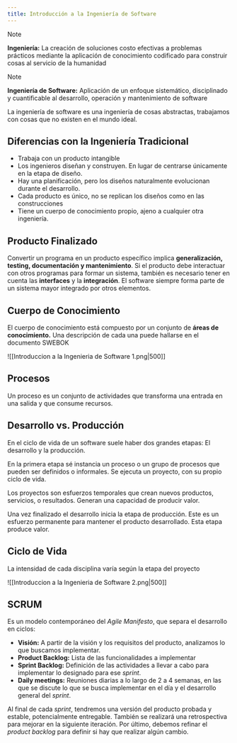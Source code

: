 ```yaml
---
title: Introducción a la Ingeniería de Software
---
```


> [!note]
> **Ingeniería:** La creación de soluciones costo efectivas a problemas prácticos mediante la aplicación de conocimiento codificado para construir cosas al servicio de la humanidad

> [!note]
> **Ingeniería de Software:** Aplicación de un enfoque sistemático, disciplinado y cuantificable al desarrollo, operación y mantenimiento de software

La ingeniería de software es una ingeniería de cosas abstractas, trabajamos con cosas que no existen en el mundo ideal.

## Diferencias con la Ingeniería Tradicional

- Trabaja con un producto intangible
- Los ingenieros diseñan y construyen. En lugar de centrarse únicamente en la etapa de diseño.
- Hay una planificación, pero los diseños naturalmente evolucionan durante el desarrollo.
- Cada producto es único, no se replican los diseños como en las construcciones
- Tiene un cuerpo de conocimiento propio, ajeno a cualquier otra ingeniería.

## Producto Finalizado

Convertir un programa en un producto específico implica **generalización, testing, documentación y mantenimiento**. Si el producto debe interactuar con otros programas para formar un sistema, también es necesario tener en cuenta las **interfaces** y la **integración**. El software siempre forma parte de un sistema mayor integrado por otros elementos.

## Cuerpo de Conocimiento

El cuerpo de conocimiento está compuesto por un conjunto de **áreas de conocimiento.** Una descripción de cada una puede hallarse en el documento SWEBOK

![[Introduccion a la Ingenieria de Software 1.png|500]]

## Procesos

Un proceso es un conjunto de actividades que transforma una entrada en una salida y que consume recursos.

## Desarrollo vs. Producción

En el ciclo de vida de un software suele haber dos grandes etapas: El desarrollo y la producción.

En la primera etapa sé instancia un proceso o un grupo de procesos que pueden ser definidos o informales. Se ejecuta un proyecto, con su propio ciclo de vida.

Los proyectos son esfuerzos temporales que crean nuevos productos, servicios, o resultados. Generan una capacidad de producir valor.

Una vez finalizado el desarrollo inicia la etapa de producción. Este es un esfuerzo permanente para mantener el producto desarrollado. Esta etapa produce valor.

## Ciclo de Vida

La intensidad de cada disciplina varía según la etapa del proyecto

![[Introduccion a la Ingenieria de Software 2.png|500]]

## SCRUM

Es un modelo contemporáneo del *Agile Manifesto*, que separa el desarrollo en ciclos:

- **Visión:** A partir de la visión y los requisitos del producto, analizamos lo que buscamos implementar.
- **Product Backlog:** Lista de las funcionalidades a implementar
- **Sprint Backlog:** Definición de las actividades a llevar a cabo para implementar lo designado para ese *sprint*.
- **Daily meetings:** Reuniones diarias a lo largo de 2 a 4 semanas, en las que se discute lo que se busca implementar en el día y el desarrollo general del *sprint*.

Al final de cada *sprint*, tendremos una versión del producto probada y estable, potencialmente entregable. También se realizará una retrospectiva para mejorar en la siguiente iteración. Por último, debemos refinar el *product backlog* para definir si hay que realizar algún cambio.
